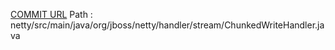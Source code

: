 [COMMIT URL](https://github.com/netty/netty/commit/4ef4a92281d02be58e2e6785e1e0b25eba02b9b1)
Path : netty/src/main/java/org/jboss/netty/handler/stream/ChunkedWriteHandler.java